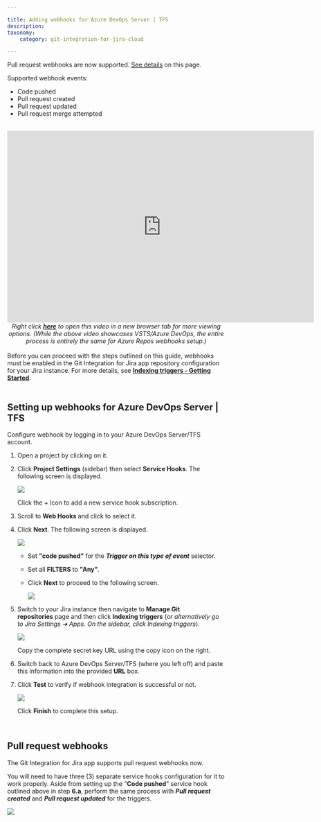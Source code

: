 ```yaml
---

title: Adding webhooks for Azure DevOps Server | TFS
description:
taxonomy:
    category: git-integration-for-jira-cloud

---
```


<div class="bbb-callout bbb--info">
    <div class="irow">
    <div class="ilogobox">
        <span class="logoimg"></span>
    </div>
    <div class="imsgbox">
        Pull request webhooks are now supported. <a href='/git-integration-for-jira-cloud/adding-webhooks-for-azure-devops-server-tfs-gij-cloud'>See details</a> on this page.<br>
        <p>Supported webhook events:</p>
        <ul>
            <li>Code pushed</li>
            <li>Pull request created</li>
            <li>Pull request updated</li>
            <li>Pull request merge attempted</li>
        </ul>
    </div>
    </div>
</div>
<br>

<div class='embed-container embed-container--16-10'>
    <iframe width='709' height='443' src='https://fast.wistia.com/embed/iframe/61wl72vp91?videoFoam=true' frameborder='0' allowfullscreen ></iframe>
</div>

<div align='center'>
    <i>Right click <a href='https://bigbrassband.wistia.com/medias/v2c5qrgps8'><b>here</b></a> to open this video in a new browser tab for more viewing options. (While the above video showcases VSTS/Azure DevOps, the entire process is entirely the same for Azure Repos webhooks setup.)</i>
</div>
<br>

<div class="bbb-callout bbb--error">
    <div class="irow">
    <div class="ilogobox">
        <span class="logoimg"></span>
    </div>
    <div class="imsgbox">
        Before you can proceed with the steps outlined on this guide, webhooks must be enabled in the Git Integration for Jira app repository configuration for your Jira instance. For more details, see <a href='/git-integration-for-jira-cloud/indexing-triggers-gij-cloud/'><b>Indexing triggers - Getting Started</b></a>.
    </div>
    </div>
</div>
<br>

## Setting up webhooks for Azure DevOps Server | TFS

Configure webhook by logging in to your Azure DevOps Server/TFS account.

1.  Open a project by clicking on it.

2.  Click **Project Settings** (sidebar) then select **Service Hooks**. The following screen is displayed.

    ![](https://bigbrassband.atlassian.net/wiki/download/thumbnails/234782736/webhooks-azure-devops-add-shooks(c).png?version=1&modificationDate=1617193805282&cacheVersion=1&api=v2&width=544&height=233)

    Click the + Icon to add a new service hook subscription.

3.  Scroll to **Web Hooks** and click to select it.

4.  Click **Next**. The following screen is displayed.

    ![](https://bigbrassband.atlassian.net/wiki/download/thumbnails/234782736/webhooks-azure-devops-triggers-cfg(c).png?version=1&modificationDate=1617193805288&cacheVersion=1&api=v2&width=476&height=499)

    *   Set **"code pushed"** for the _**Trigger on this type of event**_ selector.

    *   Set all **FILTERS** to **"Any"**.

    *   Click **Next** to proceed to the following screen.

        ![](https://bigbrassband.atlassian.net/wiki/download/thumbnails/234782736/webhooks-azure-devops-action-cfg(c).png?version=1&modificationDate=1617193805292&cacheVersion=1&api=v2&width=516&height=541)

5.  Switch to your Jira instance then navigate to **Manage Git repositories** page and then click **Indexing triggers** (_or alternatively go to Jira Settings ➜ Apps. On the sidebar, click Indexing triggers_).

    ![](https://bigbrassband.atlassian.net/wiki/download/thumbnails/234782736/jira-cloud-webhook-url-loc(c1).png?version=1&modificationDate=1617193805295&cacheVersion=1&api=v2&width=646&height=430)

    Copy the complete secret key URL using the copy icon on the right.

6.  Switch back to Azure DevOps Server/TFS (where you left off) and paste this information into the provided **URL** box.

7.  Click **Test** to verify if webhook integration is successful or not.

    ![](https://bigbrassband.atlassian.net/wiki/download/thumbnails/234782736/webhooks-azure-devops-test-cfg(c).png?version=1&modificationDate=1617193805298&cacheVersion=1&api=v2&width=584&height=413)

    Click **Finish** to complete this setup.

<br>

## Pull request webhooks

The Git Integration for Jira app supports pull request webhooks now.

You will need to have three (3) separate service hooks configuration for it to work properly. Aside from setting up the "**Code pushed**" service hook outlined above in step **6.a**, perform the same process with _**Pull request created**_ and _**Pull request updated**_ for the triggers.

![](https://bigbrassband.atlassian.net/wiki/download/thumbnails/234782736/azure-devops-server-2019-req-service-hooks.png?version=2&modificationDate=1617193805302&cacheVersion=1&api=v2&width=680&height=239)

